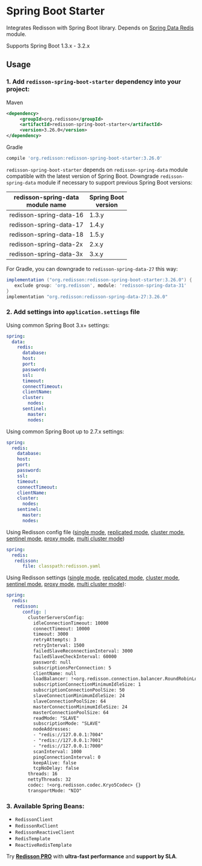 # Spring Boot Starter

Integrates Redisson with Spring Boot library. Depends on [Spring Data Redis](https://github.com/redisson/redisson/tree/master/redisson-spring-data#spring-data-redis-integration) module.

Supports Spring Boot 1.3.x - 3.2.x

## Usage

### 1. Add `redisson-spring-boot-starter` dependency into your project:

Maven

```xml
<dependency>
     <groupId>org.redisson</groupId>
     <artifactId>redisson-spring-boot-starter</artifactId>
     <version>3.26.0</version>
</dependency>
```

Gradle

```groovy
compile 'org.redisson:redisson-spring-boot-starter:3.26.0'
```

`redisson-spring-boot-starter` depends on `redisson-spring-data` module compatible with the latest version of Spring Boot. Downgrade `redisson-spring-data` module if necessary to support previous Spring Boot versions:

|redisson-spring-data<br/>module name|Spring Boot<br/>version|
|----------------------------|-------------------|
|redisson-spring-data-16     |1.3.y              |
|redisson-spring-data-17     |1.4.y              |
|redisson-spring-data-18     |1.5.y              |
|redisson-spring-data-2x     |2.x.y              |
|redisson-spring-data-3x     |3.x.y              |

For Gradle, you can downgrade to `redisson-spring-data-27` this way:

```groovy
implementation ("org.redisson:redisson-spring-boot-starter:3.26.0") {
   exclude group: 'org.redisson', module: 'redisson-spring-data-31'
}
implementation "org.redisson:redisson-spring-data-27:3.26.0"
```

### 2. Add settings into `application.settings` file

Using common Spring Boot 3.x+ settings:

```yaml
spring:
  data:
    redis:
      database: 
      host:
      port:
      password:
      ssl: 
      timeout:
      connectTimeout:
      clientName:
      cluster:
        nodes:
      sentinel:
        master:
        nodes:
```

Using common Spring Boot up to 2.7.x settings:

```yaml
spring:
  redis:
    database: 
    host:
    port:
    password:
    ssl: 
    timeout:
    connectTimeout:
    clientName:
    cluster:
      nodes:
    sentinel:
      master:
      nodes:
```


Using Redisson config file ([single mode](https://github.com/redisson/redisson/wiki/2.-Configuration#262-single-instance-yaml-config-format),
[replicated mode](https://github.com/redisson/redisson/wiki/2.-Configuration#252-replicated-yaml-config-format),
[cluster mode](https://github.com/redisson/redisson/wiki/2.-Configuration#242-cluster-yaml-config-format),
[sentinel mode](https://github.com/redisson/redisson/wiki/2.-Configuration#272-sentinel-yaml-config-format),
[proxy mode](https://github.com/redisson/redisson/wiki/2.-Configuration#292-proxy-mode-yaml-config-format), [multi cluster mode](https://github.com/redisson/redisson/wiki/2.-Configuration/#2102-cluster-yaml-config-format))


```yaml
spring:
  redis:
   redisson: 
      file: classpath:redisson.yaml
```

Using Redisson settings ([single mode](https://github.com/redisson/redisson/wiki/2.-Configuration#262-single-instance-yaml-config-format),
[replicated mode](https://github.com/redisson/redisson/wiki/2.-Configuration#252-replicated-yaml-config-format),
[cluster mode](https://github.com/redisson/redisson/wiki/2.-Configuration#242-cluster-yaml-config-format),
[sentinel mode](https://github.com/redisson/redisson/wiki/2.-Configuration#272-sentinel-yaml-config-format),
[proxy mode](https://github.com/redisson/redisson/wiki/2.-Configuration#292-proxy-mode-yaml-config-format), [multi cluster mode](https://github.com/redisson/redisson/wiki/2.-Configuration/#210-multi-cluster-mode)):

```yaml
spring:
  redis:
   redisson: 
      config: |
        clusterServersConfig:
          idleConnectionTimeout: 10000
          connectTimeout: 10000
          timeout: 3000
          retryAttempts: 3
          retryInterval: 1500
          failedSlaveReconnectionInterval: 3000
          failedSlaveCheckInterval: 60000
          password: null
          subscriptionsPerConnection: 5
          clientName: null
          loadBalancer: !<org.redisson.connection.balancer.RoundRobinLoadBalancer> {}
          subscriptionConnectionMinimumIdleSize: 1
          subscriptionConnectionPoolSize: 50
          slaveConnectionMinimumIdleSize: 24
          slaveConnectionPoolSize: 64
          masterConnectionMinimumIdleSize: 24
          masterConnectionPoolSize: 64
          readMode: "SLAVE"
          subscriptionMode: "SLAVE"
          nodeAddresses:
          - "redis://127.0.0.1:7004"
          - "redis://127.0.0.1:7001"
          - "redis://127.0.0.1:7000"
          scanInterval: 1000
          pingConnectionInterval: 0
          keepAlive: false
          tcpNoDelay: false
        threads: 16
        nettyThreads: 32
        codec: !<org.redisson.codec.Kryo5Codec> {}
        transportMode: "NIO"

```

### 3. Available Spring Beans:

- `RedissonClient`  
- `RedissonRxClient`  
- `RedissonReactiveClient`  
- `RedisTemplate`  
- `ReactiveRedisTemplate`  

Try __[Redisson PRO](https://redisson.pro)__ with **ultra-fast performance** and **support by SLA**.
